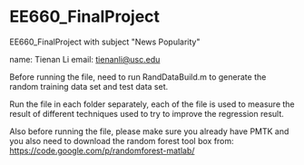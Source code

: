 # EE660_FinalProject
EE660_FinalProject with subject "News Popularity"

name: Tienan Li      email: tienanli@usc.edu

Before running the file, need to run RandDataBuild.m to generate the random training data set and test data set.

Run the file in each folder separately, each of the file is used to measure the result of different techniques used to try to improve the regression result. 

Also before running the file, please make sure you already have PMTK and you also need to download the random forest tool box from:
https://code.google.com/p/randomforest-matlab/ 
